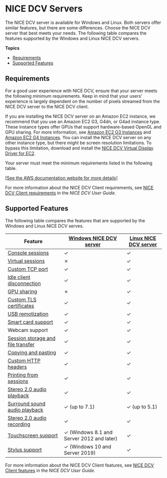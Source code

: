 # NICE DCV Servers<a name="servers"></a>

The NICE DCV server is available for Windows and Linux\. Both servers offer similar features, but there are some differences\. Choose the NICE DCV server that best meets your needs\. The following table compares the features supported by the Windows and Linux NICE DCV servers\.

**Topics**
+ [Requirements](#requirements)
+ [Supported Features](#features)

## Requirements<a name="requirements"></a>

For a good user experience with NICE DCV, ensure that your server meets the following minimum requirements\. Keep in mind that your users' experience is largely dependent on the number of pixels streamed from the NICE DCV server to the NICE DCV client\.

If you are installing the NICE DCV server on an Amazon EC2 instance, we recommend that you use an Amazon EC2 G3, G4dn, or G4ad instance type\. These instance types offer GPUs that support hardware\-based OpenGL and GPU sharing\. For more information, see [Amazon EC2 G3 Instances](https://aws.amazon.com/ec2/instance-types/g3/) and [Amazon EC2 G4 Instances](https://aws.amazon.com/ec2/instance-types/g4/)\. You can install the NICE DCV server on any other instance type, but there might be screen resolution limitations\. To bypass this limitation, download and install the [ NICE DCV Virtual Display Driver for EC2](https://d1uj6qtbmh3dt5.cloudfront.net/Drivers/nice-dcv-virtual-display-x64-Release-34.msi)\.

Your server must meet the minimum requirements listed in the following table\.

[\[See the AWS documentation website for more details\]](http://docs.aws.amazon.com/dcv/latest/adminguide/servers.html)

For more information about the NICE DCV Client requirements, see [ NICE DCV Client requirements](https://docs.aws.amazon.com/dcv/latest/userguide/client.html#requirements) in the *NICE DCV User Guide*\.

## Supported Features<a name="features"></a>

The following table compares the features that are supported by the WIndows and Linux NICE DCV serves\.


| Feature | [Windows NICE DCV server](setting-up-installing-windows.md) | [Linux NICE DCV server](setting-up-installing-linux.md) | 
| --- | --- | --- | 
| [Console sessions](managing-sessions.md) | ✓ | ✓ | 
| [Virtual sessions](managing-sessions.md) | ✗ | ✓ | 
| [Custom TCP port](manage-port.md) | ✓ | ✓ | 
| [Idle client disconnection](manage-disconnect.md) | ✓ | ✓ | 
| [GPU sharing](manage-gpu.md) | ✗ | ✓ | 
| [Custom TLS certificates](manage-cert.md) | ✓ | ✓ | 
| [USB remotization](manage-usb-remote.md) | ✓ | ✓ | 
| [Smart card support](manage-smart-card.md) | ✓ | ✓ | 
| Webcam support | ✓ | ✓ | 
| [Session storage and file transfer](manage-storage.md) | ✓ | ✓ | 
| [Copying and pasting](manage-clipboard.md) | ✓ | ✓ | 
| [Custom HTTP headers](manage-headers.md) | ✓ | ✓ | 
| [Printing from sessions](manage-printer.md) | ✓ | ✓ | 
| [Stereo 2\.0 audio playback](manage-audio.md) | ✓ | ✓ | 
| [Surround sound audio playback](manage-audio.md) | ✓ \(up to 7\.1\) | ✓ \(up to 5\.1\) | 
| [Stereo 2\.0 audio recording](manage-audio.md) | ✓ | ✓ | 
| [Touchscreen support](enable-stylus.md) | ✓ \(Windows 8\.1 and Server 2012 and later\) | ✓ | 
| [Stylus support](enable-stylus.md) | ✓ \(Windows 10 and Server 2019\) | ✓ | 

For more information about the NICE DCV Client features, see [ NICE DCV Client features](https://docs.aws.amazon.com/dcv/latest/userguide/client.html#client-features) in the *NICE DCV User Guide*\.